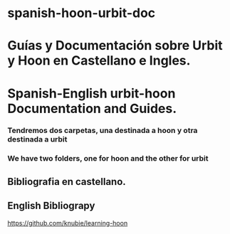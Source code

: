 # spanish-hoon-urbit-doc

# Guías y Documentación sobre Urbit y Hoon en Castellano e Ingles.

# Spanish-English urbit-hoon Documentation and Guides.


### Tendremos dos carpetas, una destinada a hoon y otra destinada a urbit

### We have two folders, one for hoon and the other for urbit

## Bibliografia en castellano.


## English Bibliograpy

https://github.com/knubie/learning-hoon
